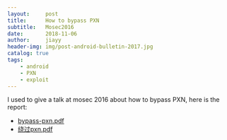 ```yaml
---
layout:     post
title:      How to bypass PXN
subtitle:   Mosec2016
date:       2018-11-06
author:     jiayy
header-img: img/post-android-bulletin-2017.jpg
catalog: true
tags:
    - android
    - PXN 
    - exploit
---
```


I used to give a talk at mosec 2016 about how to bypass PXN, here is the report:

- <a href="https://drive.google.com/file/d/1q6T69UPzvZXY9ZoeaoAFd-4MK4MGPLe7/view?usp=sharing"> bypass-pxn.pdf </a>
- <a href="https://drive.google.com/file/d/1R44Xyxl5FpvSK4_fQ3y2JssyN4-3TYsl/view?usp=sharing"> 绕过pxn.pdf </a>


